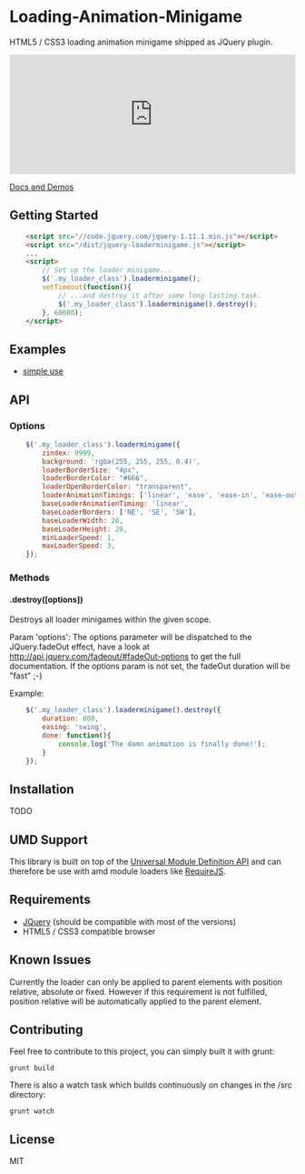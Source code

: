 # Loading-Animation-Minigame
HTML5 / CSS3 loading animation minigame shipped as JQuery plugin.

<sub><sup><div><iframe width="100%" height="210" src="https://p0rnflake.github.io/loaderminigame/docs/demo/simple.html" frameborder="0"></iframe></div></sup></sub>

[Docs and Demos](https://p0rnflake.github.io/loaderminigame/)

## Getting Started

```html
    <script src="//code.jquery.com/jquery-1.11.1.min.js"></script>
    <script src="/dist/jquery-loaderminigame.js"></script>
    ...
    <script>
        // Set up the loader minigame...
        $('.my_loader_class').loaderminigame();
        setTimeout(function(){
            // ...and destroy it after some long-lasting task.
            $('.my_loader_class').loaderminigame().destroy();
        }, 60000);
    </script>
```

## Examples
 * [simple use](/docs/demo/simple.html)

## API

### Options

```js
    $('.my_loader_class').loaderminigame({
        zindex: 9999,
        background: 'rgba(255, 255, 255, 0.4)',
        loaderBorderSize: "4px",
        loaderBorderColor: "#666",
        loaderOpenBorderColor: "transparent",
        loaderAnimationTimings: ['linear', 'ease', 'ease-in', 'ease-out', 'ease-in-out'],
        baseLoaderAnimationTiming: 'linear',
        baseLoaderBorders: ['NE', 'SE', 'SW'],
        baseLoaderWidth: 20,
        baseLoaderHeight: 20,
        minLoaderSpeed: 1,
        maxLoaderSpeed: 3,
    });
```

### Methods

#### .destroy(\[options\])
Destroys all loader minigames within the given scope.

Param 'options':
The options parameter will be dispatched to the JQuery.fadeOut effect, have a look at <http://api.jquery.com/fadeout/#fadeOut-options> to get the full documentation.
If the options param is not set, the fadeOut duration will be "fast" ;-)

Example:
```js
    $('.my_loader_class').loaderminigame().destroy({
        duration: 800,
        easing: 'swing',
        done: function(){
            console.log('The damn animation is finally done!');
        }
    });
```

## Installation
TODO

## UMD Support
This library is built on top of the [Universal Module Definition API](https://github.com/umdjs/umd) and can therefore be use with amd module loaders like [RequireJS](http://requirejs.org/).

## Requirements
 * [JQuery](https://jquery.com/) (should be compatible with most of the versions)
 * HTML5 / CSS3 compatible browser

## Known Issues
Currently the loader can only be applied to parent elements with position relative, absolute or fixed.
However if this requirement is not fulfilled, position relative will be automatically applied to the parent element.

## Contributing

Feel free to contribute to this project, you can simply built it with grunt:
```shell
grunt build
```
There is also a watch task which builds continuously on changes in the /src directory:
```shell
grunt watch
```

## License
MIT